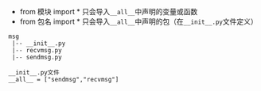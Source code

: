 - from 模块 import * 只会导入`__all__`中声明的变量或函数
- from 包名 import * 只会导入`__all__`中声明的包（在`__init__.py`文件定义）

```
msg
 |-- __init__.py
 |-- recvmsg.py
 |-- sendmsg.py

__init__.py文件
__all__ = ["sendmsg","recvmsg"]

```
